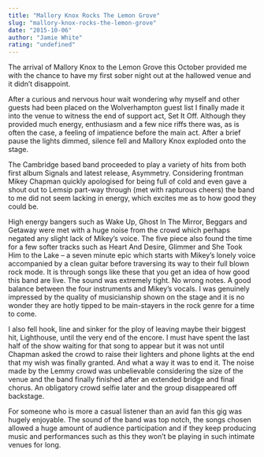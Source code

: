 ```yaml
---
title: "Mallory Knox Rocks The Lemon Grove"
slug: "mallory-knox-rocks-the-lemon-grove"
date: "2015-10-06"
author: "Jamie White"
rating: "undefined"
---
```


The arrival of Mallory Knox to the Lemon Grove this October provided me with the chance to have my first sober night out at the hallowed venue and it didn’t disappoint.

After a curious and nervous hour wait wondering why myself and other guests had been placed on the Wolverhampton guest list I finally made it into the venue to witness the end of support act, Set It Off. Although they provided much energy, enthusiasm and a few nice riffs there was, as is often the case, a feeling of impatience before the main act. After a brief pause the lights dimmed, silence fell and Mallory Knox exploded onto the stage.

The Cambridge based band proceeded to play a variety of hits from both first album Signals and latest release, Asymmetry. Considering frontman Mikey Chapman quickly apologised for being full of cold and even gave a shout out to Lemsip part-way through (met with rapturous cheers) the band to me did not seem lacking in energy, which excites me as to how good they could be.

High energy bangers such as Wake Up, Ghost In The Mirror, Beggars and Getaway were met with a huge noise from the crowd which perhaps negated any slight lack of Mikey’s voice. The five piece also found the time for a few softer tracks such as Heart And Desire, Glimmer and She Took Him to the Lake – a seven minute epic which starts with Mikey’s lonely voice accompanied by a clean guitar before traversing its way to their full blown rock mode. It is through songs like these that you get an idea of how good this band are live. The sound was extremely tight. No wrong notes. A good balance between the four instruments and Mikey’s vocals. I was genuinely impressed by the quality of musicianship shown on the stage and it is no wonder they are hotly tipped to be main-stayers in the rock genre for a time to come.

I also fell hook, line and sinker for the ploy of leaving maybe their biggest hit, Lighthouse, until the very end of the encore. I must have spent the last half of the show waiting for that song to appear but it was not until Chapman asked the crowd to raise their lighters and phone lights at the end that my wish was finally granted. And what a way it was to end it. The noise made by the Lemmy crowd was unbelievable considering the size of the venue and the band finally finished after an extended bridge and final chorus. An obligatory crowd selfie later and the group disappeared off backstage.

For someone who is more a casual listener than an avid fan this gig was hugely enjoyable. The sound of the band was top notch, the songs chosen allowed a huge amount of audience participation and if they keep producing music and performances such as this they won’t be playing in such intimate venues for long.
